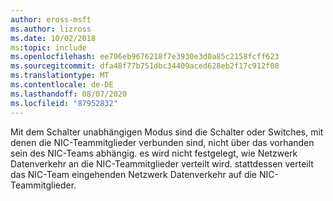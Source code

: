 ```yaml
---
author: eross-msft
ms.author: lizross
ms.date: 10/02/2018
ms:topic: include
ms.openlocfilehash: ee706eb9676218f7e3930e3d0a85c2158fcff623
ms.sourcegitcommit: dfa48f77b751dbc34409aced628eb2f17c912f08
ms.translationtype: MT
ms.contentlocale: de-DE
ms.lasthandoff: 08/07/2020
ms.locfileid: "87952832"
---
```

Mit dem Schalter unabhängigen Modus sind die Schalter oder Switches, mit denen die NIC-Teammitglieder verbunden sind, nicht über das vorhanden sein des NIC-Teams abhängig. es wird nicht festgelegt, wie Netzwerk Datenverkehr an die NIC-Teammitglieder verteilt wird. stattdessen verteilt das NIC-Team eingehenden Netzwerk Datenverkehr auf die NIC-Teammitglieder.